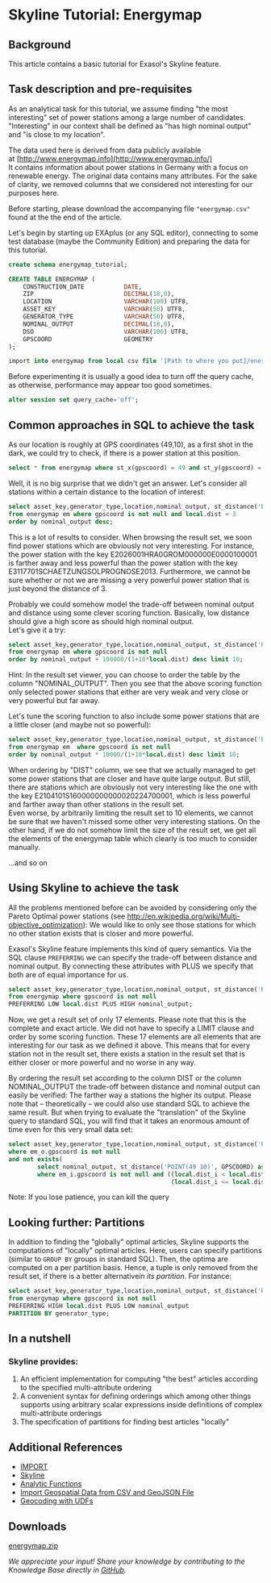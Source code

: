 # Skyline Tutorial: Energymap 
## Background

This article contains a basic tutorial for Exasol's Skyline feature.

## Task description and pre-requisites

As an analytical task for this tutorial, we assume finding "the most interesting" set of power stations among a large number of candidates. "Interesting" in our context shall be defined as "has high nominal output" and "is close to my location".

The data used here is derived from data publicly available at [http://www.energymap.info](http://www.energymap.info/)  
It contains information about power stations in Germany with a focus on renewable energy. The original data contains many attributes. For the sake of clarity, we removed columns that we considered not interesting for our purposes here.

Before starting, please download the accompanying file `"energymap.csv"` found at the the end of the article.

Let's begin by starting up EXAplus (or any SQL editor), connecting to some test database (maybe the Community Edition) and preparing the data for this tutorial.


```sql
create schema energymap_tutorial;

CREATE TABLE ENERGYMAP (
    CONSTRUCTION_DATE           DATE,
    ZIP                         DECIMAL(18,0),
    LOCATION                    VARCHAR(100) UTF8,
    ASSET_KEY                   VARCHAR(50) UTF8,
    GENERATOR_TYPE              VARCHAR(50) UTF8,
    NOMINAL_OUTPUT              DECIMAL(18,0),
    DSO                         VARCHAR(100) UTF8,
    GPSCOORD                    GEOMETRY
);
```

```sql
import into energymap from local csv file '[Path to where you put]/energymap.csv';
```
Before experimenting it is usually a good idea to turn off the query cache, as otherwise, performance may appear too good sometimes.


```sql
alter session set query_cache='off';
```
## Common approaches in SQL to achieve the task

As our location is roughly at GPS coordinates (49,10), as a first shot in the dark, we could try to check, if there is a power station at this position.


```sql
select * from energymap where st_x(gpscoord) = 49 and st_y(gpscoord) = 10; 
```
Well, it is no big surprise that we didn't get an answer. Let's consider all stations within a certain distance to the location of interest:


```sql
select asset_key,generator_type,location,nominal_output, st_distance('POINT(49 10)', gpscoord) as dist 
from energymap em where gpscoord is not null and local.dist < 3 
order by nominal_output desc; 
```
This is a lot of results to consider. When browsing the result set, we soon find power stations which are obviously not very interesting. For instance, the power station with the key E2026001HRA0GROM000000E0000100001 is farther away and less powerful than the power station with the key E3117701SCHAETZUNGSOLPROGNOSE2013. Furthermore, we cannot be sure whether or not we are missing a very powerful power station that is just beyond the distance of 3.

Probably we could somehow model the trade-off between nominal output and distance using some clever scoring function. Basically, low distance should give a high score as should high nominal output.  
Let's give it a try:


```sql
select asset_key,generator_type,location,nominal_output, st_distance('POINT(49 10)', em.gpscoord) as dist 
from energymap em where gpscoord is not null 
order by nominal_output + 100000/(1+10*local.dist) desc limit 10; 
```
Hint: In the result set viewer, you can choose to order the table by the column "NOMINAL_OUTPUT". Then you see that the above scoring function only selected power stations that either are very weak and very close or very powerful but far away.

Let's tune the scoring function to also include some power stations that are a little closer (and maybe not so powerful):


```sql
select asset_key,generator_type,location,nominal_output, st_distance('POINT(49 10)', em.gpscoord) as dist 
from energymap em  where gpscoord is not null 
order by nominal_output * 10000/(1+10*local.dist) desc limit 10; 
```
When ordering by "DIST" column, we see that we actually managed to get some power stations that are closer and have quite large output. But still, there are stations which are obviously not very interesting like the one with the key E2104101S160000000000020224700001, which is less powerful and farther away than other stations in the result set.  
Even worse, by arbitrarily limiting the result set to 10 elements, we cannot be sure that we haven't missed some other very interesting stations. On the other hand, if we do not somehow limit the size of the result set, we get all the elements of the energymap table which clearly is too much to consider manually.

...and so on

## Using Skyline to achieve the task

All the problems mentioned before can be avoided by considering only the Pareto Optimal power stations (see <http://en.wikipedia.org/wiki/Multi-objective_optimization>): We would like to only see those stations for which no other station exists that is closer and more powerful.

Exasol's Skyline feature implements this kind of query semantics. Via the SQL clause `PREFERRING` we can specify the trade-off between distance and nominal output. By connecting these attributes with PLUS we specify that both are of equal importance for us.


```sql
select asset_key,generator_type,location,nominal_output, st_distance('POINT(49 10)', gpscoord) as dist 
from energymap where gpscoord is not null  
PREFERRING LOW local.dist PLUS HIGH nominal_output; 
```
Now, we get a result set of only 17 elements. Please note that this is the complete and exact article. We did not have to specify a LIMIT clause and order by some scoring function. These 17 elements are all elements that are interesting for our task as we defined it above. This means that for every station not in the result set, there exists a station in the result set that is either closer or more powerful and no worse in any way.

By ordering the result set according to the column DIST or the column NOMINAL_OUTPUT the trade-off between distance and nominal output can easily be verified: The farther way a stations the higher its output. Please note that – theoretically – we could also use standard SQL to achieve the same result. But when trying to evaluate the "translation" of the Skyline query to standard SQL, you will find that it takes an enormous amount of time even for this very small data set:


```sql
select asset_key,generator_type,location,nominal_output, st_distance('POINT(49 10)', gpscoord) as dist_o from energymap em_o
where em_o.gpscoord is not null
and not exists(
        select nominal_output, st_distance('POINT(49 10)', GPSCOORD) as dist_i from energymap em_i
        where em_i.gpscoord is not null and ((local.dist_i < local.dist_o and em_i.nominal_output >= em_o.nominal_output) or
                                             (local.dist_i <= local.dist_o and em_i.nominal_output > em_o.nominal_output))); 
```
Note: If you lose patience, you can kill the query

## Looking further: Partitions

In addition to finding the "globally" optimal articles, Skyline supports the computations of "locally" optimal articles. Here, users can specify partitions (similar to `GROUP BY` groups in standard SQL). Then, the optima are computed on a per partition basis. Hence, a tuple is only removed from the result set, if there is a better alternative*in its partition*. For instance:


```sql
select asset_key,generator_type,location,nominal_output, st_distance('POINT(49 10)', gpscoord) as dist 
from energymap where gpscoord is not null 
PREFERRING HIGH local.dist PLUS LOW nominal_output 
PARTITION BY generator_type; 
```
## In a nutshell

### Skyline provides:

1. An efficient implementation for computing "the best" articles according to the specified multi-attribute ordering
2. A convenient syntax for defining orderings which among other things supports using arbitrary scalar expressions inside definitions of complex multi-attribute orderings
3. The specification of partitions for finding best articles "locally"

## Additional References

* [IMPORT](https://docs.exasol.com/sql/import.htm)
* [Skyline](https://docs.exasol.com/advanced_analytics/skyline.htm)
* [Analytic Functions](https://docs.exasol.com/sql_references/functions/analyticfunctions.htm)
* [Import Geospatial Data from CSV and GeoJSON File](https://docs.exasol.com/sql_references/geospatialdata/import_geospatial_data_from_csv.htm)
* [Geocoding with UDFs](https://docs.exasol.com/advanced_analytics/geocoding_with_udfs.htm)

## Downloads
[energymap.zip](https://github.com/exasol/Public-Knowledgebase/files/9937292/energymap.zip)

*We appreciate your input! Share your knowledge by contributing to the Knowledge Base directly in [GitHub](https://github.com/exasol/public-knowledgebase).* 
